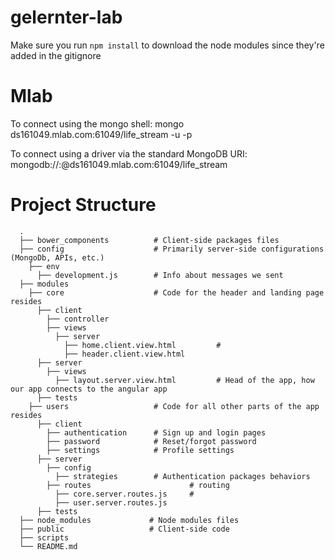 # gelernter-lab
Make sure you run `npm install` to download the node modules since they're added in the gitignore

# Mlab
To connect using the mongo shell:
mongo ds161049.mlab.com:61049/life_stream -u <dbuser> -p <dbpassword>

To connect using a driver via the standard MongoDB URI:
mongodb://<dbuser>:<dbpassword>@ds161049.mlab.com:61049/life_stream

# Project Structure
```
  .
  ├── bower_components          # Client-side packages files
  ├── config                    # Primarily server-side configurations (MongoDb, APIs, etc.)
    ├── env
      ├── development.js        # Info about messages we sent
  ├── modules    
    ├── core                    # Code for the header and landing page resides
      ├── client
        ├── controller     
        ├── views
          ├── server
            ├── home.client.view.html         #
            ├── header.client.view.html
      ├── server
        ├── views
          ├── layout.server.view.html         # Head of the app, how our app connects to the angular app
      ├── tests
    ├── users                   # Code for all other parts of the app resides
      ├── client
        ├── authentication      # Sign up and login pages
        ├── password            # Reset/forgot password
        ├── settings            # Profile settings
      ├── server
        ├── config
          ├── strategies        # Authentication packages behaviors
        ├── routes                      # routing
          ├── core.server.routes.js     #
          ├── user.server.routes.js
      ├── tests
  ├── node_modules             # Node modules files
  ├── public                   # Client-side code
  ├── scripts
  └── README.md
  ```
